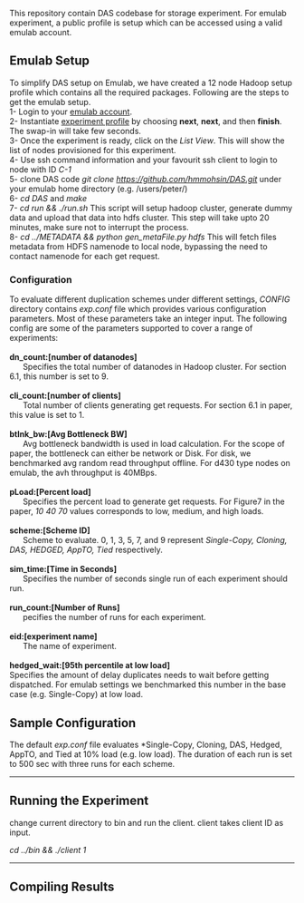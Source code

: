 This repository contain DAS codebase for storage experiment. For emulab experiment, a public profile is setup which can be accessed using a valid emulab account. 

## Emulab Setup
To simplify DAS setup on Emulab, we have created a 12 node Hadoop setup profile which contains all the required packages. Following are the steps to get the emulab setup.\
1- Login to your [emulab account](https://www.emulab.net).\
2- Instantiate [experiment profile](https://www.emulab.net/portal/instantiate.php?profile=Hadoop-Single-New&project=TuftsCC&version=7) by choosing **next**, **next**, and then **finish**. The swap-in will take few seconds.\
3- Once the experiment is ready, click on the *List View*. This will show the list of nodes provisioned for this experiment. \
4- Use ssh command information and your favourit ssh client to login to node with ID *C-1*\
5- clone DAS code *git clone https://github.com/hmmohsin/DAS.git* under your emulab home directory (e.g. /users/peter/)\
6- *cd DAS* and *make*\
7- *cd run && ./run.sh* This script will setup hadoop cluster, generate dummy data and upload that data into hdfs cluster. This step will take upto 20 minutes, make sure not to interrupt the process. \
8- *cd ../METADATA && python gen_metaFile.py hdfs* This will fetch files metadata from HDFS namenode to local node, bypassing the need to contact namenode for each get request.

### Configuration
To evaluate different duplication schemes under different settings, *CONFIG* directory contains *exp.conf* file which provides various configuration parameters. Most of these parameters take an integer input. The following config are some of the parameters supported to cover a range of experiments:\
\
**dn_count:[number of datanodes]**\
&nbsp;&nbsp;&nbsp;&nbsp;&nbsp;&nbsp;Specifies the total number of datanodes in Hadoop cluster. For section 6.1, this number is set to 9.\
\
**cli_count:[number of clients]**\
&nbsp;&nbsp;&nbsp;&nbsp;&nbsp;&nbsp;Total number of clients generating get requests. For section 6.1 in paper, this value is set to 1.\
\
**btlnk_bw:[Avg Bottleneck BW]**\
&nbsp;&nbsp;&nbsp;&nbsp;&nbsp;&nbsp;Avg bottleneck bandwidth is used in load calculation. For the scope of paper, the bottleneck can either be network or Disk. For disk, we benchmarked avg random read throughput offline. For d430 type nodes on emulab, the avh throughput is 40MBps.\
\
**pLoad:[Percent load]**\
&nbsp;&nbsp;&nbsp;&nbsp;&nbsp;&nbsp;Specifies the percent load to generate get requests. For Figure7 in the paper, *10 40 70* values corresponds to low, medium, and high loads.\
\
**scheme:[Scheme ID]**\
&nbsp;&nbsp;&nbsp;&nbsp;&nbsp;&nbsp;Scheme to evaluate. 0, 1, 3, 5, 7, and 9 represent *Single-Copy, Cloning, DAS, HEDGED, AppTO, Tied* respectively.\
\
**sim_time:[Time in Seconds]**\
&nbsp;&nbsp;&nbsp;&nbsp;&nbsp;&nbsp;Specifies the number of seconds single run of each experiment should run.\
\
**run_count:[Number of Runs]**\
&nbsp;&nbsp;&nbsp;&nbsp;&nbsp;&nbsp;pecifies the number of runs for each experiment.\
\
**eid:[experiment name]**\
&nbsp;&nbsp;&nbsp;&nbsp;&nbsp;&nbsp;The name of experiment.\
\
**hedged_wait:[95th percentile at low load]**\
Specifies the amount of delay duplicates needs to wait before getting dispatched. For emulab settings we benchmarked this number in the base case (e.g. Single-Copy) at low load.
## Sample Configuration
The default *exp.conf* file evaluates *Single-Copy, Cloning, DAS, Hedged, AppTO, and Tied at 10% load (e.g. low load). The duration of each run is set to 500 sec with three runs for each scheme.

------
## Running the Experiment
change current directory to bin and run the client. client takes client ID as input. 

*cd ../bin && ./client 1*

------
## Compiling Results
